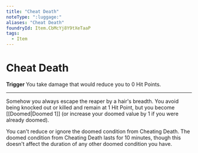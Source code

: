 ```yaml
---
title: "Cheat Death"
noteType: ":luggage:"
aliases: "Cheat Death"
foundryId: Item.CbMcYj8Y9tXeTaaP
tags:
  - Item
---
```


# Cheat Death

**Trigger** You take damage that would reduce you to 0 Hit Points.

* * *

Somehow you always escape the reaper by a hair's breadth. You avoid being knocked out or killed and remain at 1 Hit Point, but you become [[Doomed|Doomed 1]] (or increase your doomed value by 1 if you were already doomed).

You can't reduce or ignore the doomed condition from Cheating Death. The doomed condition from Cheating Death lasts for 10 minutes, though this doesn't affect the duration of any other doomed condition you have.
